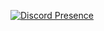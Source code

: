 [![Discord Presence](https://lanyard.cnrad.dev/api/523889808372662272?hideBadges=true)](https://discord.com/users/523889808372662272)